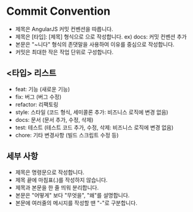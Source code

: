 # Commit Convention
- 제목은 AngularJS 커밋 컨벤션을 따릅니다. 
- 제목은 [타입]: [제목] 형식으로 으로 작성합니다. ex) docs: 커밋 컨벤션 추가 
- 본문은 "~니다" 형식의 존댓말을 사용하여 이유를 중심으로 작성합니다. 
- 커밋은 최대한 작은 작업 단위로 구성합니다. 


## <타입> 리스트
- feat: 기능 (새로운 기능)
- fix: 버그 (버그 수정)
- refactor: 리팩토링
- style: 스타일 (코드 형식, 세미콜론 추가: 비즈니스 로직에 변경 없음)
- docs: 문서 (문서 추가, 수정, 삭제)
- test: 테스트 (테스트 코드 추가, 수정, 삭제: 비즈니스 로직에 변경 없음)
- chore: 기타 변경사항 (빌드 스크립트 수정 등)

## 세부 사항
- 제목은 명령문으로 작성합니다. 
- 제목 끝에 마침표(.)를 작성하지 않습니다. 
- 제목과 본문을 한 줄 띄워 분리합니다. 
- 본문은 "어떻게" 보다 "무엇을", "왜"를 설명합니다. 
- 본문에 여러줄의 메시지를 작성할 땐 "-"로 구분합니다. 
